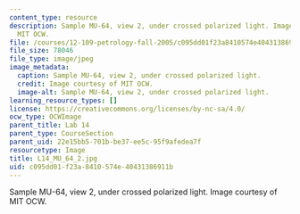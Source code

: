 ```yaml
---
content_type: resource
description: Sample MU-64, view 2, under crossed polarized light. Image courtesy of
  MIT OCW.
file: /courses/12-109-petrology-fall-2005/c095dd01f23a8410574e40431386911b_L14_MU_64_2.jpg
file_size: 78046
file_type: image/jpeg
image_metadata:
  caption: Sample MU-64, view 2, under crossed polarized light.
  credit: Image courtesy of MIT OCW.
  image-alt: Sample MU-64, view 2, under crossed polarized light.
learning_resource_types: []
license: https://creativecommons.org/licenses/by-nc-sa/4.0/
ocw_type: OCWImage
parent_title: Lab 14
parent_type: CourseSection
parent_uid: 22e15bb5-701b-be37-ee5c-95f9afedea7f
resourcetype: Image
title: L14_MU_64_2.jpg
uid: c095dd01-f23a-8410-574e-40431386911b
---
```

Sample MU-64, view 2, under crossed polarized light. Image courtesy of MIT OCW.